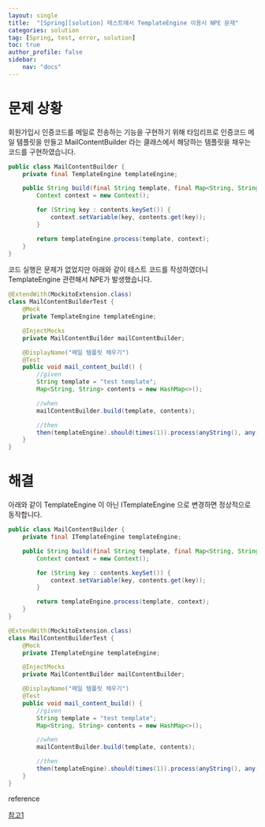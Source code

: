 ```yaml
---
layout: single
title:  "[Spring][solution] 테스트에서 TemplateEngine 이용시 NPE 문제"
categories: solution
tag: [Spring, test, error, solution]
toc: true
author_profile: false
sidebar:
    nav: "docs"
---
```




# 문제 상황

회원가입시 인증코드를 메일로 전송하는 기능을 구현하기 위해 타임리프로 인증코드 메일 템플릿을 만들고 MailContentBuilder 라는 클래스에서 해당하는 템플릿을 채우는 코드를 구현하였습니다.

```java
public class MailContentBuilder {	
	private final TemplateEngine templateEngine;

	public String build(final String template, final Map<String, String> contents) {
		Context context = new Context();

		for (String key : contents.keySet()) {
			context.setVariable(key, contents.get(key));
		}

		return templateEngine.process(template, context);
	}
}
```

코드 실행은 문제가 없었지만 아래와 같이 테스트 코드를 작성하였더니 TemplateEngine 관련해서 NPE가 발생했습니다.

```java
@ExtendWith(MockitoExtension.class)
class MailContentBuilderTest {
	@Mock
	private TemplateEngine templateEngine;

	@InjectMocks
	private MailContentBuilder mailContentBuilder;

	@DisplayName("메일 템플릿 채우기")
	@Test
	public void mail_content_build() {
		//given
		String template = "test template";
		Map<String, String> contents = new HashMap<>();

		//when
		mailContentBuilder.build(template, contents);

		//then
		then(templateEngine).should(times(1)).process(anyString(), any(Context.class));
	}
}
```





# 해결

아래와 같이 TemplateEngine 이 아닌 ITemplateEngine 으로 변경하면 정상적으로 동작합니다.

```java
public class MailContentBuilder {	
	private final ITemplateEngine templateEngine;

	public String build(final String template, final Map<String, String> contents) {
		Context context = new Context();

		for (String key : contents.keySet()) {
			context.setVariable(key, contents.get(key));
		}

		return templateEngine.process(template, context);
	}
}

@ExtendWith(MockitoExtension.class)
class MailContentBuilderTest {
	@Mock
	private ITemplateEngine templateEngine;

	@InjectMocks
	private MailContentBuilder mailContentBuilder;

	@DisplayName("메일 템플릿 채우기")
	@Test
	public void mail_content_build() {
		//given
		String template = "test template";
		Map<String, String> contents = new HashMap<>();

		//when
		mailContentBuilder.build(template, contents);

		//then
		then(templateEngine).should(times(1)).process(anyString(), any(Context.class));
	}
}
```



reference    

[참고1](https://stackoverflow.com/questions/43656246/issue-when-unit-testing-a-service-using-thymeleaf-template-engine)
